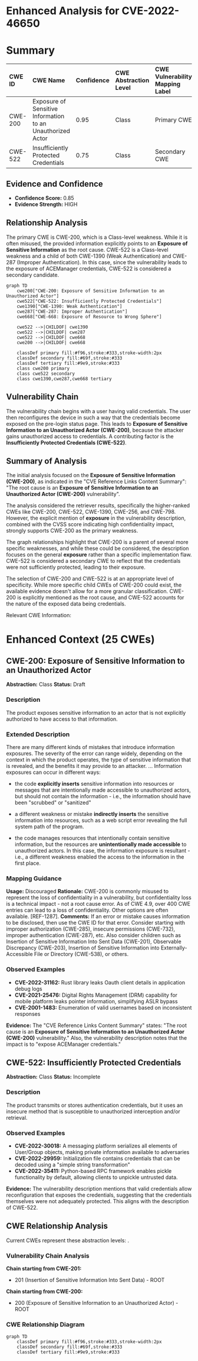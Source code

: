 # Enhanced Analysis for CVE-2022-46650

# Summary
| CWE ID    | CWE Name                                                        | Confidence | CWE Abstraction Level | CWE Vulnerability Mapping Label | CWE-Vulnerability Mapping Notes |
| :-------- | :-------------------------------------------------------------- | :--------- | :---------------------- | :------------------------------ | :------------------------------ |
| CWE-200 | Exposure of Sensitive Information to an Unauthorized Actor | 0.95       | Class                   | Primary CWE                | Discouraged |
| CWE-522 | Insufficiently Protected Credentials                                 | 0.75       | Class                   | Secondary CWE              | Allowed-with-Review |

## Evidence and Confidence

*   **Confidence Score:** 0.85
*   **Evidence Strength:** HIGH

## Relationship Analysis
The primary CWE is CWE-200, which is a Class-level weakness. While it is often misused, the provided information explicitly points to an **Exposure of Sensitive Information** as the root cause. CWE-522 is a Class-level weakness and a child of both CWE-1390 (Weak Authentication) and CWE-287 (Improper Authentication). In this case, since the vulnerability leads to the exposure of ACEManager credentials, CWE-522 is considered a secondary candidate.

```mermaid
graph TD
    cwe200["CWE-200: Exposure of Sensitive Information to an Unauthorized Actor"]
    cwe522["CWE-522: Insufficiently Protected Credentials"]
    cwe1390["CWE-1390: Weak Authentication"]
    cwe287["CWE-287: Improper Authentication"]
    cwe668["CWE-668: Exposure of Resource to Wrong Sphere"]

    cwe522 -->|CHILDOF| cwe1390
    cwe522 -->|CHILDOF| cwe287
    cwe522 -->|CHILDOF| cwe668
    cwe200 -->|CHILDOF| cwe668

    classDef primary fill:#f96,stroke:#333,stroke-width:2px
    classDef secondary fill:#69f,stroke:#333
    classDef tertiary fill:#9e9,stroke:#333
    class cwe200 primary
    class cwe522 secondary
    class cwe1390,cwe287,cwe668 tertiary
```

## Vulnerability Chain
The vulnerability chain begins with a user having valid credentials. The user then reconfigures the device in such a way that the credentials become exposed on the pre-login status page. This leads to **Exposure of Sensitive Information to an Unauthorized Actor (CWE-200)**, because the attacker gains unauthorized access to credentials. A contributing factor is the **Insufficiently Protected Credentials (CWE-522)**.

## Summary of Analysis
The initial analysis focused on the **Exposure of Sensitive Information (CWE-200)**, as indicated in the "CVE Reference Links Content Summary": "The root cause is an **Exposure of Sensitive Information to an Unauthorized Actor (CWE-200)** vulnerability".

The analysis considered the retriever results, specifically the higher-ranked CWEs like CWE-200, CWE-522, CWE-1390, CWE-256, and CWE-798. However, the explicit mention of **exposure** in the vulnerability description, combined with the CVSS score indicating high confidentiality impact, strongly supports CWE-200 as the primary weakness.

The graph relationships highlight that CWE-200 is a parent of several more specific weaknesses, and while these could be considered, the description focuses on the general **exposure** rather than a specific implementation flaw. CWE-522 is considered a secondary CWE to reflect that the credentials were not sufficiently protected, leading to their exposure.

The selection of CWE-200 and CWE-522 is at an appropriate level of specificity. While more specific child CWEs of CWE-200 could exist, the available evidence doesn't allow for a more granular classification. CWE-200 is explicitly mentioned as the root cause, and CWE-522 accounts for the nature of the exposed data being credentials.

Relevant CWE Information:

# Enhanced Context (25 CWEs)

## CWE-200: Exposure of Sensitive Information to an Unauthorized Actor
**Abstraction:** Class
**Status:** Draft

### Description
The product exposes sensitive information to an actor that is not explicitly authorized to have access to that information.

### Extended Description
There are many different kinds of mistakes that introduce information exposures. The severity of the error can range widely, depending on the context in which the product operates, the type of sensitive information that is revealed, and the benefits it may provide to an attacker.
...
Information exposures can occur in different ways:

  - the code  **explicitly inserts**  sensitive information into resources or messages that are intentionally made accessible to unauthorized actors, but should not contain the information - i.e., the information should have been "scrubbed" or "sanitized"

  - a different weakness or mistake  **indirectly inserts**  the sensitive information into resources, such as a web script error revealing the full system path of the program.

  - the code manages resources that intentionally contain sensitive information, but the resources are  **unintentionally made accessible**  to unauthorized actors. In this case, the information exposure is resultant - i.e., a different weakness enabled the access to the information in the first place.

### Mapping Guidance
**Usage:** Discouraged
**Rationale:** CWE-200 is commonly misused to represent the loss of confidentiality in a vulnerability, but confidentiality loss is a technical impact - not a root cause error. As of CWE 4.9, over 400 CWE entries can lead to a loss of confidentiality. Other options are often available. [REF-1287].
**Comments:** If an error or mistake causes information to be disclosed, then use the CWE ID for that error. Consider starting with improper authorization (CWE-285), insecure permissions (CWE-732), improper authentication (CWE-287), etc. Also consider children such as Insertion of Sensitive Information Into Sent Data (CWE-201), Observable Discrepancy (CWE-203), Insertion of Sensitive Information into Externally-Accessible File or Directory (CWE-538), or others.

### Observed Examples
- **CVE-2022-31162:** Rust library leaks Oauth client details in application debug logs
- **CVE-2021-25476:** Digital Rights Management (DRM) capability for mobile platform leaks pointer information, simplifying ASLR bypass
- **CVE-2001-1483:** Enumeration of valid usernames based on inconsistent responses

**Evidence:** The "CVE Reference Links Content Summary" states: "The root cause is an **Exposure of Sensitive Information to an Unauthorized Actor (CWE-200)** vulnerability." Also, the vulnerability description notes that the impact is to "expose ACEManager credentials."

## CWE-522: Insufficiently Protected Credentials
**Abstraction:** Class
**Status:** Incomplete

### Description
The product transmits or stores authentication credentials, but it uses an insecure method that is susceptible to unauthorized interception and/or retrieval.

### Observed Examples
- **CVE-2022-30018:** A messaging platform serializes all elements of User/Group objects, making private information available to adversaries
- **CVE-2022-29959:** Initialization file contains credentials that can be decoded using a "simple string transformation"
- **CVE-2022-35411:** Python-based RPC framework enables pickle functionality by default, allowing clients to unpickle untrusted data.

**Evidence:** The vulnerability description mentions that valid credentials allow reconfiguration that exposes the credentials, suggesting that the credentials themselves were not adequately protected. This aligns with the description of CWE-522.


## CWE Relationship Analysis

Current CWEs represent these abstraction levels: .


### Vulnerability Chain Analysis

**Chain starting from CWE-201:**
- 201 (Insertion of Sensitive Information Into Sent Data) - ROOT


**Chain starting from CWE-200:**
- 200 (Exposure of Sensitive Information to an Unauthorized Actor) - ROOT



### CWE Relationship Diagram

```mermaid
graph TD
    classDef primary fill:#f96,stroke:#333,stroke-width:2px
    classDef secondary fill:#69f,stroke:#333
    classDef tertiary fill:#9e9,stroke:#333
```